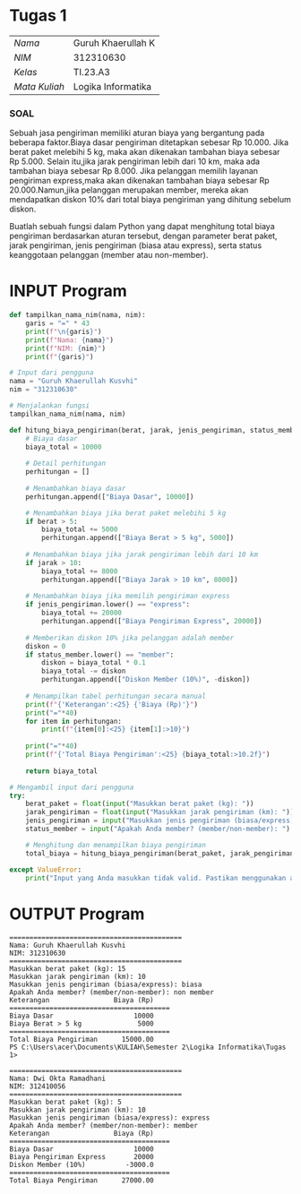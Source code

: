 # Tugas 1
|                |                    |
| -------------- | ------------------ |
|      _Nama_    | Guruh Khaerullah K |
|      _NIM_     |      312310630     |
|     _Kelas_    |      TI.23.A3      |
|  _Mata Kuliah_ | Logika Informatika |
###
### SOAL
Sebuah jasa pengiriman memiliki aturan biaya yang bergantung pada beberapa faktor.Biaya dasar pengiriman ditetapkan
sebesar Rp 10.000.
Jika berat paket melebihi 5 kg, maka akan dikenakan tambahan biaya sebesar Rp 5.000.
Selain itu,jika jarak pengiriman lebih dari 
10 km, maka ada tambahan biaya sebesar Rp 8.000.
Jika pelanggan memilih layanan pengiriman express,maka akan dikenakan tambahan biaya 
sebesar
Rp 20.000.Namun,jika pelanggan merupakan member, mereka akan mendapatkan diskon 10% dari total biaya pengiriman yang dihitung sebelum diskon. 

Buatlah sebuah fungsi dalam Python yang dapat menghitung total biaya pengiriman berdasarkan aturan tersebut, dengan parameter berat paket, jarak pengiriman, jenis pengiriman (biasa atau express), serta status keanggotaan pelanggan (member atau non-member).
# INPUT Program
```python
def tampilkan_nama_nim(nama, nim):
    garis = "=" * 43
    print(f"\n{garis}")
    print(f"Nama: {nama}")
    print(f"NIM: {nim}")
    print(f"{garis}")

# Input dari pengguna
nama = "Guruh Khaerullah Kusvhi"
nim = "312310630"

# Menjalankan fungsi
tampilkan_nama_nim(nama, nim)

def hitung_biaya_pengiriman(berat, jarak, jenis_pengiriman, status_member):
    # Biaya dasar
    biaya_total = 10000
    
    # Detail perhitungan
    perhitungan = []
    
    # Menambahkan biaya dasar
    perhitungan.append(["Biaya Dasar", 10000])

    # Menambahkan biaya jika berat paket melebihi 5 kg
    if berat > 5:
        biaya_total += 5000
        perhitungan.append(["Biaya Berat > 5 kg", 5000])
    
    # Menambahkan biaya jika jarak pengiriman lebih dari 10 km
    if jarak > 10:
        biaya_total += 8000
        perhitungan.append(["Biaya Jarak > 10 km", 8000])
    
    # Menambahkan biaya jika memilih pengiriman express
    if jenis_pengiriman.lower() == "express":
        biaya_total += 20000
        perhitungan.append(["Biaya Pengiriman Express", 20000])
    
    # Memberikan diskon 10% jika pelanggan adalah member
    diskon = 0
    if status_member.lower() == "member":
        diskon = biaya_total * 0.1
        biaya_total -= diskon
        perhitungan.append(["Diskon Member (10%)", -diskon])
    
    # Menampilkan tabel perhitungan secara manual
    print(f"{'Keterangan':<25} {'Biaya (Rp)'}")
    print("="*40)
    for item in perhitungan:
        print(f"{item[0]:<25} {item[1]:>10}")
    
    print("="*40)
    print(f"{'Total Biaya Pengiriman':<25} {biaya_total:>10.2f}")
    
    return biaya_total

# Mengambil input dari pengguna
try:
    berat_paket = float(input("Masukkan berat paket (kg): "))
    jarak_pengiriman = float(input("Masukkan jarak pengiriman (km): "))
    jenis_pengiriman = input("Masukkan jenis pengiriman (biasa/express): ").lower()
    status_member = input("Apakah Anda member? (member/non-member): ").lower()

    # Menghitung dan menampilkan biaya pengiriman
    total_biaya = hitung_biaya_pengiriman(berat_paket, jarak_pengiriman, jenis_pengiriman, status_member)

except ValueError:
    print("Input yang Anda masukkan tidak valid. Pastikan menggunakan angka untuk berat dan jarak.")
```
# OUTPUT Program
```
===========================================
Nama: Guruh Khaerullah Kusvhi
NIM: 312310630
===========================================
Masukkan berat paket (kg): 15
Masukkan jarak pengiriman (km): 10
Masukkan jenis pengiriman (biasa/express): biasa
Apakah Anda member? (member/non-member): non member
Keterangan                Biaya (Rp)
========================================
Biaya Dasar                    10000
Biaya Berat > 5 kg              5000
========================================
Total Biaya Pengiriman      15000.00
PS C:\Users\acer\Documents\KULIAH\Semester 2\Logika Informatika\Tugas 1> 

===========================================
Nama: Dwi Okta Ramadhani
NIM: 312410056
===========================================
Masukkan berat paket (kg): 5
Masukkan jarak pengiriman (km): 10
Masukkan jenis pengiriman (biasa/express): express
Apakah Anda member? (member/non-member): member
Keterangan                Biaya (Rp)
========================================
Biaya Dasar                    10000
Biaya Pengiriman Express       20000
Diskon Member (10%)          -3000.0
========================================
Total Biaya Pengiriman      27000.00
```
